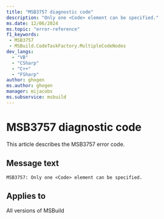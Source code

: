 ```yaml
---
title: "MSB3757 diagnostic code"
description: "Only one <Code> element can be specified."
ms.date: 12/06/2024
ms.topic: "error-reference"
f1_keywords:
 - MSB3757
 - MSBuild.CodeTaskFactory.MultipleCodeNodes
dev_langs:
  - "VB"
  - "CSharp"
  - "C++"
  - "FSharp"
author: ghogen
ms.author: ghogen
manager: mijacobs
ms.subservice: msbuild
---
```


# MSB3757 diagnostic code

<!-- :::ErrorDefinitionDescription::: -->
<!-- :::editable-content name="introDescription"::: -->
This article describes the MSB3757 error code.
<!-- :::editable-content-end::: -->

## Message text

`MSB3757: Only one <Code> element can be specified.`

<!-- :::editable-content name="postOutputDescription"::: -->
<!--
{StrBegin="MSB3757: "}
-->
<!-- :::editable-content-end::: -->
<!-- :::ErrorDefinitionDescription-end::: -->

## Applies to

All versions of MSBuild
